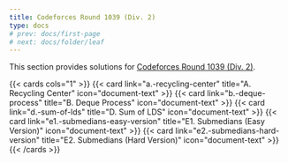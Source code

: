 ```yaml
---
title: Codeforces Round 1039 (Div. 2)
type: docs
# prev: docs/first-page
# next: docs/folder/leaf
---
```


This section provides solutions for [Codeforces Round 1039 (Div. 2)](https://codeforces.com/contest/2128).

{{< cards cols="1" >}}
  {{< card link="a.-recycling-center" title="A. Recycling Center" icon="document-text" >}}
  {{< card link="b.-deque-process" title="B. Deque Process" icon="document-text" >}}
  {{< card link="d.-sum-of-lds" title="D. Sum of LDS" icon="document-text" >}}
  {{< card link="e1.-submedians-easy-version" title="E1. Submedians (Easy Version)" icon="document-text" >}}
  {{< card link="e2.-submedians-hard-version" title="E2. Submedians (Hard Version)" icon="document-text" >}}
{{< /cards >}}
